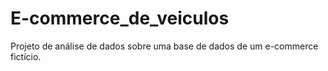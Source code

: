 # E-commerce_de_veiculos
Projeto de análise de dados sobre uma base de dados de um e-commerce fictício.
